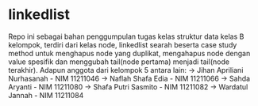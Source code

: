 # linkedlist

Repo ini sebagai bahan penggumpulan tugas kelas struktur data kelas B kelompok, terdiri dari kelas node, linkedlist searah beserta case study method untuk menghapus node yang duplikat, mengahapus node dengan value spesifik dan menggubah tail(node pertama) menjadi tail(node terakhir). Adapun anggota dari kelompok 5 antara lain:
-> Jihan Apriliani Nurhasanah - NIM 11211046
-> Naflah Shafa Edia - NIM 11211066
-> Sahda Aryanti - NIM 11211080
-> Shafa Putri Sasmito - NIM 11211082
-> Wardatul Jannah - NIM 11211084

